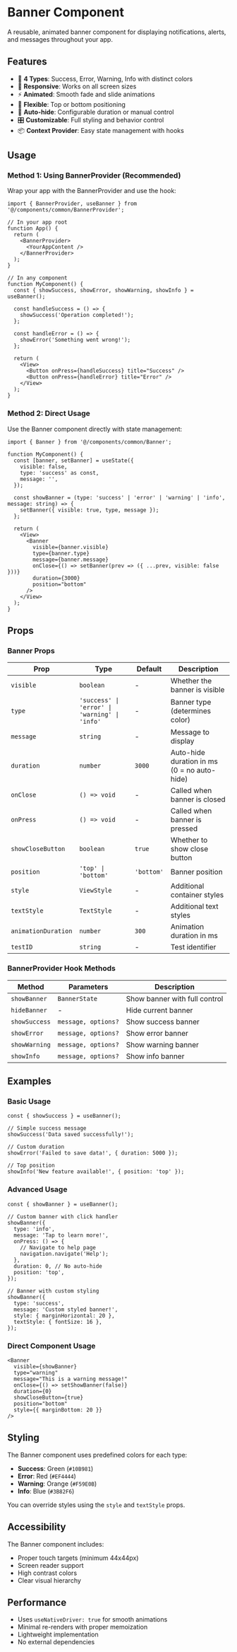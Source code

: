 # Banner Component

A reusable, animated banner component for displaying notifications, alerts, and messages throughout your app.

## Features

- 🎨 **4 Types**: Success, Error, Warning, Info with distinct colors
- 📱 **Responsive**: Works on all screen sizes
- ⚡ **Animated**: Smooth fade and slide animations
- 🎯 **Flexible**: Top or bottom positioning
- 🔄 **Auto-hide**: Configurable duration or manual control
- 🎛️ **Customizable**: Full styling and behavior control
- 📦 **Context Provider**: Easy state management with hooks

## Usage

### Method 1: Using BannerProvider (Recommended)

Wrap your app with the BannerProvider and use the hook:

```tsx
import { BannerProvider, useBanner } from '@/components/common/BannerProvider';

// In your app root
function App() {
  return (
    <BannerProvider>
      <YourAppContent />
    </BannerProvider>
  );
}

// In any component
function MyComponent() {
  const { showSuccess, showError, showWarning, showInfo } = useBanner();

  const handleSuccess = () => {
    showSuccess('Operation completed!');
  };

  const handleError = () => {
    showError('Something went wrong!');
  };

  return (
    <View>
      <Button onPress={handleSuccess} title="Success" />
      <Button onPress={handleError} title="Error" />
    </View>
  );
}
```

### Method 2: Direct Usage

Use the Banner component directly with state management:

```tsx
import { Banner } from '@/components/common/Banner';

function MyComponent() {
  const [banner, setBanner] = useState({
    visible: false,
    type: 'success' as const,
    message: '',
  });

  const showBanner = (type: 'success' | 'error' | 'warning' | 'info', message: string) => {
    setBanner({ visible: true, type, message });
  };

  return (
    <View>
      <Banner
        visible={banner.visible}
        type={banner.type}
        message={banner.message}
        onClose={() => setBanner(prev => ({ ...prev, visible: false }))}
        duration={3000}
        position="bottom"
      />
    </View>
  );
}
```

## Props

### Banner Props

| Prop | Type | Default | Description |
|------|------|---------|-------------|
| `visible` | `boolean` | - | Whether the banner is visible |
| `type` | `'success' \| 'error' \| 'warning' \| 'info'` | - | Banner type (determines color) |
| `message` | `string` | - | Message to display |
| `duration` | `number` | `3000` | Auto-hide duration in ms (0 = no auto-hide) |
| `onClose` | `() => void` | - | Called when banner is closed |
| `onPress` | `() => void` | - | Called when banner is pressed |
| `showCloseButton` | `boolean` | `true` | Whether to show close button |
| `position` | `'top' \| 'bottom'` | `'bottom'` | Banner position |
| `style` | `ViewStyle` | - | Additional container styles |
| `textStyle` | `TextStyle` | - | Additional text styles |
| `animationDuration` | `number` | `300` | Animation duration in ms |
| `testID` | `string` | - | Test identifier |

### BannerProvider Hook Methods

| Method | Parameters | Description |
|--------|------------|-------------|
| `showBanner` | `BannerState` | Show banner with full control |
| `hideBanner` | - | Hide current banner |
| `showSuccess` | `message, options?` | Show success banner |
| `showError` | `message, options?` | Show error banner |
| `showWarning` | `message, options?` | Show warning banner |
| `showInfo` | `message, options?` | Show info banner |

## Examples

### Basic Usage

```tsx
const { showSuccess } = useBanner();

// Simple success message
showSuccess('Data saved successfully!');

// Custom duration
showError('Failed to save data!', { duration: 5000 });

// Top position
showInfo('New feature available!', { position: 'top' });
```

### Advanced Usage

```tsx
const { showBanner } = useBanner();

// Custom banner with click handler
showBanner({
  type: 'info',
  message: 'Tap to learn more!',
  onPress: () => {
    // Navigate to help page
    navigation.navigate('Help');
  },
  duration: 0, // No auto-hide
  position: 'top',
});

// Banner with custom styling
showBanner({
  type: 'success',
  message: 'Custom styled banner!',
  style: { marginHorizontal: 20 },
  textStyle: { fontSize: 16 },
});
```

### Direct Component Usage

```tsx
<Banner
  visible={showBanner}
  type="warning"
  message="This is a warning message!"
  onClose={() => setShowBanner(false)}
  duration={0}
  showCloseButton={true}
  position="bottom"
  style={{ marginBottom: 20 }}
/>
```

## Styling

The Banner component uses predefined colors for each type:

- **Success**: Green (`#10B981`)
- **Error**: Red (`#EF4444`)
- **Warning**: Orange (`#F59E0B`)
- **Info**: Blue (`#3B82F6`)

You can override styles using the `style` and `textStyle` props.

## Accessibility

The Banner component includes:

- Proper touch targets (minimum 44x44px)
- Screen reader support
- High contrast colors
- Clear visual hierarchy

## Performance

- Uses `useNativeDriver: true` for smooth animations
- Minimal re-renders with proper memoization
- Lightweight implementation
- No external dependencies
